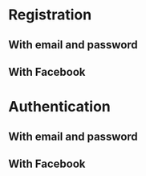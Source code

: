 # Registration

## With email and password

## With Facebook

# Authentication

## With email and password

## With Facebook

